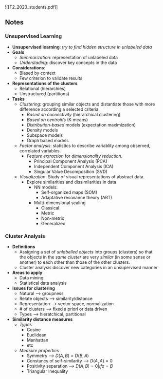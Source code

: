 ![[T2_2023_students.pdf]]

## Notes
### Unsupervised Learning
- **Unsupervised learning**: *try to find hidden structure in unlabeled data*
- **Goals**
	- *Summarization*: representation of unlabeled data
	- *Understading*: discover key concepts in the data
- **Considerations**: 
	- Biased by context
	- Few criterion to validate results
- **Representations of the clusters**
	- Relational (hierarchies)
	- Unstructured (partitions)
- **Tasks**
	- *Clustering*: grouping similar objects and distantiate those with more difference according a selected criteria.
		- *Based on connectivity* (hierarchical clustering)
		- *Based on centroids* (K-means)
		- *Distribution-based* models (expectation maximization)
		- Density models
		- Subspace models
		- Graph based models
	- *Factor analysis*: statistics to describe variablity among observed, correlated variables.
		- *Feature extraction* for *dimensionality reduction*.
			- Principal Component Analysis (PCA)
			- Independent Component Analysis (ICA)
			- Singular Value Decomposition (SVD)
	- *Visualization*: Study of visual representations of abstract data.
		- Explore similarities and dissimilarities in data
			- NN models:
				- Self-organized maps (SOM)
				- Adaptative resonance theory (ART)
			- Multi-dimensional scaling
				- Classical
				- Metric
				- Non-metric
				- Generalized
### Cluster Analysis
- **Definitions**
	- Assigning a set of *unlabelled objects* into groups (clusters) so that the objects in the *same cluster* are very *similar* (in some sense or another) to each other than those of the other clusters. 
	- Cluster analysis discover new categories in an unsupervised manner
- **Areas to apply**
	- Data mining
	- Statistical data analysis
- **Issues for clustering**
	- Natural --> groupness
	- Relate objects --> similarity/distance
	- Representation --> vector space, normalization
	- \# of clusters --> fixed a priori or data driven
	- Types --> hieratchical, partitional
- **Similarity distance measures**
	- *Types*
		- Cosine
		- Euclidean
		- Manhattan
		- etc
	- *Measure properties*
		- Symmetry --> $D(A,B) = D(B,A)$
		- Constancy of self-similarity --> $D(A,A)=0$
		- Positivity separation --> $D(A,B) = 0 | if a=B$
		- Triangular Inequality